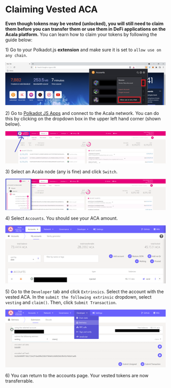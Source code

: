 # Claiming Vested ACA

**Even though tokens may be vested (unlocked), you will still need to claim them before you can transfer them or use them in DeFi applications on the Acala platform.** You can learn how to claim your tokens by following the guide below:

1\) Go to your Polkadot.js **extension** and make sure it is set to `allow use on any chain`.

![](<../../../.gitbook/assets/Allow use on any chain.png>)

2\) Go to [Polkadot JS Apps](https://polkadot.js.org/apps/#/explorer) and connect to the Acala network. You can do this by clicking on the dropdown box in the upper left hand corner (shown below).

![](<../../../.gitbook/assets/Toggle for Acala (2).png>)

3\) Select an Acala node (any is fine) and click `Switch`.

![](<../../../.gitbook/assets/Select Acala (1).png>)

4\) Select `Accounts`. You should see your ACA amount.&#x20;

![](<../../../.gitbook/assets/ACA in polkadot.js.png>)

5\) Go to the `Developer` tab and click `Extrinsics`. Select the account with the vested ACA. In the `submit the following extrinsic` dropdown, select `vesting` and `claim()`. Then, click `Submit Transaction`.

![](<../../../.gitbook/assets/Claim Vested js.png>)

6\) You can return to the accounts page. Your vested tokens are now transferrable.

